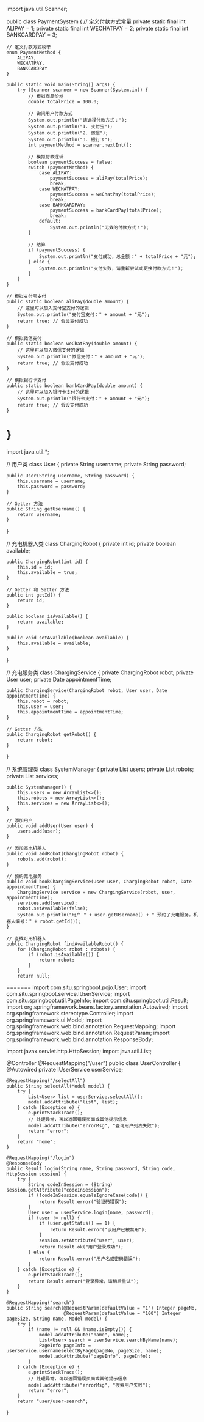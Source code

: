 
import java.util.Scanner;

public class PaymentSystem {
    // 定义付款方式常量
    private static final int ALIPAY = 1;
    private static final int WECHATPAY = 2;
    private static final int BANKCARDPAY = 3;

    // 定义付款方式枚举
    enum PaymentMethod {
        ALIPAY,
        WECHATPAY,
        BANKCARDPAY
    }

    public static void main(String[] args) {
        try (Scanner scanner = new Scanner(System.in)) {
            // 模拟商品价格
            double totalPrice = 100.0;

            // 询问用户付款方式
            System.out.println("请选择付款方式：");
            System.out.println("1. 支付宝");
            System.out.println("2. 微信");
            System.out.println("3. 银行卡");
            int paymentMethod = scanner.nextInt();

            // 模拟付款逻辑
            boolean paymentSuccess = false;
            switch (paymentMethod) {
                case ALIPAY:
                    paymentSuccess = aliPay(totalPrice);
                    break;
                case WECHATPAY:
                    paymentSuccess = weChatPay(totalPrice);
                    break;
                case BANKCARDPAY:
                    paymentSuccess = bankCardPay(totalPrice);
                    break;
                default:
                    System.out.println("无效的付款方式！");
            }

            // 结算
            if (paymentSuccess) {
                System.out.println("支付成功，总金额：" + totalPrice + "元");
            } else {
                System.out.println("支付失败，请重新尝试或更换付款方式！");
            }
        }
    }

    // 模拟支付宝支付
    public static boolean aliPay(double amount) {
        // 这里可以加入支付宝支付的逻辑
        System.out.println("支付宝支付：" + amount + "元");
        return true; // 假设支付成功
    }

    // 模拟微信支付
    public static boolean weChatPay(double amount) {
        // 这里可以加入微信支付的逻辑
        System.out.println("微信支付：" + amount + "元");
        return true; // 假设支付成功
    }

    // 模拟银行卡支付
    public static boolean bankCardPay(double amount) {
        // 这里可以加入银行卡支付的逻辑
        System.out.println("银行卡支付：" + amount + "元");
        return true; // 假设支付成功
    }
}
=======

import java.util.*;

// 用户类
class User {
    private String username;
    private String password;
    
    public User(String username, String password) {
        this.username = username;
        this.password = password;
    }
    
    // Getter 方法
    public String getUsername() {
        return username;
    }
}

// 充电机器人类
class ChargingRobot {
    private int id;
    private boolean available;
    
    public ChargingRobot(int id) {
        this.id = id;
        this.available = true;
    }
    
    // Getter 和 Setter 方法
    public int getId() {
        return id;
    }
    
    public boolean isAvailable() {
        return available;
    }
    
    public void setAvailable(boolean available) {
        this.available = available;
    }
}

// 充电服务类
class ChargingService {
    private ChargingRobot robot;
    private User user;
    private Date appointmentTime;
    
    public ChargingService(ChargingRobot robot, User user, Date appointmentTime) {
        this.robot = robot;
        this.user = user;
        this.appointmentTime = appointmentTime;
    }
    
    // Getter 方法
    public ChargingRobot getRobot() {
        return robot;
    }
}

// 系统管理类
class SystemManager {
    private List<User> users;
    private List<ChargingRobot> robots;
    private List<ChargingService> services;
    
    public SystemManager() {
        this.users = new ArrayList<>();
        this.robots = new ArrayList<>();
        this.services = new ArrayList<>();
    }
    
    // 添加用户
    public void addUser(User user) {
        users.add(user);
    }
    
    // 添加充电机器人
    public void addRobot(ChargingRobot robot) {
        robots.add(robot);
    }
    
    // 预约充电服务
    public void bookChargingService(User user, ChargingRobot robot, Date appointmentTime) {
        ChargingService service = new ChargingService(robot, user, appointmentTime);
        services.add(service);
        robot.setAvailable(false);
        System.out.println("用户 " + user.getUsername() + " 预约了充电服务，机器人编号：" + robot.getId());
    }
    
    // 查找可用机器人
    public ChargingRobot findAvailableRobot() {
        for (ChargingRobot robot : robots) {
            if (robot.isAvailable()) {
                return robot;
            }
        }
        return null;
=======
import com.situ.springboot.pojo.User;
import com.situ.springboot.service.IUserService;
import com.situ.springboot.util.PageInfo;
import com.situ.springboot.util.Result;
import org.springframework.beans.factory.annotation.Autowired;
import org.springframework.stereotype.Controller;
import org.springframework.ui.Model;
import org.springframework.web.bind.annotation.RequestMapping;
import org.springframework.web.bind.annotation.RequestParam;
import org.springframework.web.bind.annotation.ResponseBody;

import javax.servlet.http.HttpSession;
import java.util.List;

@Controller
@RequestMapping("/user")
public class UserController {
    @Autowired
    private IUserService userService;

    @RequestMapping("/selectAll")
    public String selectAll(Model model) {
        try {
            List<User> list = userService.selectAll();
            model.addAttribute("list", list);
        } catch (Exception e) {
            e.printStackTrace();
            // 处理异常，可以返回错误页面或其他提示信息
            model.addAttribute("errorMsg", "查询用户列表失败");
            return "error";
        }
        return "home";
    }

    @RequestMapping("/login")
    @ResponseBody
    public Result login(String name, String password, String code, HttpSession session) {
        try {
            String codeInSession = (String) session.getAttribute("codeInSession");
            if (!codeInSession.equalsIgnoreCase(code)) {
                return Result.error("验证码错误");
            }
            User user = userService.login(name, password);
            if (user != null) {
                if (user.getStatus() == 1) {
                    return Result.error("该用户已被禁用");
                }
                session.setAttribute("user", user);
                return Result.ok("用户登录成功");
            } else {
                return Result.error("用户名或密码错误");
            }
        } catch (Exception e) {
            e.printStackTrace();
            return Result.error("登录异常，请稍后重试");
        }
    }

    @RequestMapping("search")
    public String search(@RequestParam(defaultValue = "1") Integer pageNo,
                         @RequestParam(defaultValue = "100") Integer pageSize, String name, Model model) {
        try {
            if (name != null && !name.isEmpty()) {
                model.addAttribute("name", name);
                List<User> search = userService.searchByName(name);
                PageInfo pageInfo = userService.usernameselectByPage(pageNo, pageSize, name);
                model.addAttribute("pageInfo", pageInfo);
            }
        } catch (Exception e) {
            e.printStackTrace();
            // 处理异常，可以返回错误页面或其他提示信息
            model.addAttribute("errorMsg", "搜索用户失败");
            return "error";
        }
        return "user/user-search";
}
